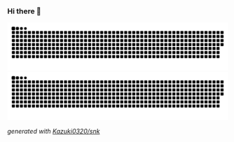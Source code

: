 ### Hi there 👋

<!--
**Kazuki0320/Kazuki0320** is a ✨ _special_ ✨ repository because its `README.md` (this file) appears on your GitHub profile.

Here are some ideas to get you started:

- 🔭 I’m currently working on ...
- 🌱 I’m currently learning ...
- 👯 I’m looking to collaborate on ...
- 🤔 I’m looking for help with ...
- 💬 Ask me about ...
- 📫 How to reach me: ...
- 😄 Pronouns: ...
- ⚡ Fun fact: ...
-->
<!-- ![github-contribution-grid-snake](https://raw.githubusercontent.com/Kazuki0320/Kazuki0320/main/img/snake.svg) 
 -->
 
 ![github contribution grid snake animation](https://raw.githubusercontent.com/Kazuki0320/Kazuki0320/output/github-contribution-grid-snake-dark.svg#gh-dark-mode-only)![github contribution grid snake animation](https://raw.githubusercontent.com/Kazuki0320/Kazuki0320/output/github-contribution-grid-snake.svg#gh-light-mode-only)


_generated with [Kazuki0320/snk](https://github.com/Kazuki0320/snk)_
